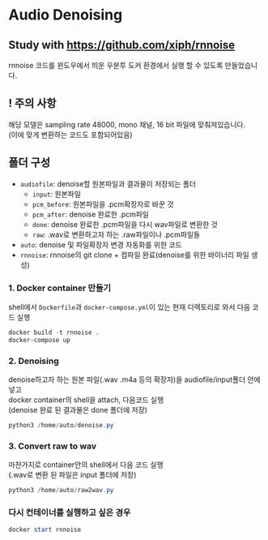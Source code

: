# Audio Denoising

## Study with <https://github.com/xiph/rnnoise>

rnnoise 코드를 윈도우에서 띄운 우분투 도커 환경에서 실행 할 수 있도록 만들었습니다.

## ! 주의 사항

해당 모델은 sampling rate 48000, mono 채널, 16 bit 파일에 맞춰져있습니다.\
(이에 맞게 변환하는 코드도 포함되어있음)

## 폴더 구성

- `audiofile`: denoise할 원본파일과 결과물이 저장되는 폴더
  - `input`: 원본파일
  - `pcm_before`: 원본파일을 .pcm확장자로 바꾼 것
  - `pcm_after`: denoise 완료한 .pcm파일
  - `done`: denoise 완료한 .pcm파일을 다시 wav파일로 변환한 것
  - `raw`: .wav로 변환하고자 하는 .raw파일이나 .pcm파일들
- `auto`: denoise 및 파일확장자 변경 자동화를 위한 코드
- `rnnoise`: rnnoise의 git clone + 컴파일 완료(denoise를 위한 바이너리 파일 생성)

### 1. Docker container 만들기

shell에서 `Dockerfile`과 `docker-compose.yml`이 있는 현재 디렉토리로 와서 다음 코드 실행

```powershell
docker build -t rnnoise .
docker-compose up
```

### 2. Denoising

denoise하고자 하는 원본 파일(.wav .m4a 등의 확장자)을 audiofile/input폴더 안에 넣고\
docker container의 shell을 attach, 다음코드 실행\
(denoise 완료 된 결과물은 done 폴더에 저장)

```powershell
python3 /home/auto/denoise.py
```

### 3. Convert raw to wav

마찬가지로 container안의 shell에서 다음 코드 실행\
(.wav로 변환 된 파일은 input 폴더에 저장)

```powershell
python3 /home/auto/raw2wav.py
```

### 다시 컨테이너를 실행하고 싶은 경우

```powershell
docker start rnnoise
```
